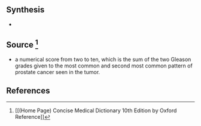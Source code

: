 ## Synthesis
- 
## Source [^1]
- a numerical score from two to ten, which is the sum of the two Gleason grades given to the most common and second most common pattern of prostate cancer seen in the tumor.
## References

[^1]: [[(Home Page) Concise Medical Dictionary 10th Edition by Oxford Reference]]